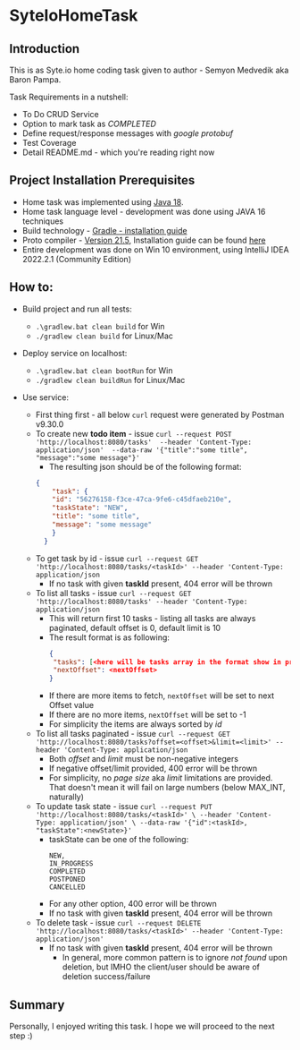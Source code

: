 # SyteIoHomeTask
## Introduction
This is as Syte.io home coding task given to author - Semyon Medvedik aka Baron Pampa.

Task Requirements in a nutshell:
* To Do CRUD Service
* Option to mark task as *COMPLETED*
* Define request/response messages with *google protobuf*
* Test Coverage
* Detail README.md - which you're reading right now

## Project Installation Prerequisites 
* Home task was implemented using [Java 18](https://www.oracle.com/java/technologies/downloads/#jdk18-windows).
* Home task language level - development was done using JAVA 16 techniques
* Build technology - [Gradle - installation guide](https://gradle.org/install/)
* Proto compiler - [Version 21.5](https://github.com/protocolbuffers/protobuf/releases/tag/v21.5), Installation guide can be found [here](https://grpc.io/docs/protoc-installation/)
* Entire development was done on Win 10 environment, using IntelliJ IDEA 2022.2.1 (Community Edition)

## How to:

* Build project and run all tests:
  * `.\gradlew.bat clean build` for Win
  * `./gradlew clean build` for Linux/Mac

* Deploy service on localhost:
  * `.\gradlew.bat clean bootRun` for Win
  * `./gradlew clean buildRun` for Linux/Mac

* Use service:
  * First thing first - all below `curl` request were generated by Postman v9.30.0
  * To create new **todo item** - issue `curl --request POST 'http://localhost:8080/tasks' 
    --header 'Content-Type: application/json' 
    --data-raw '{"title":"some title", "message":"some message"}'`
    * The resulting json should be of the following format: 
    ```json
    {
        "task": {
        "id": "56276158-f3ce-47ca-9fe6-c45dfaeb210e",
        "taskState": "NEW",
        "title": "some title",
        "message": "some message"
        }
      }
  * To get task by id - issue `curl --request GET 'http://localhost:8080/tasks/<taskId>' --header 'Content-Type: application/json`
    * If no task with given **taskId** present, 404 error will be thrown
  * To list all tasks - issue `curl --request GET 'http://localhost:8080/tasks' --header 'Content-Type: application/json`
    * This will return first 10 tasks - listing all tasks are always paginated, default offset is 0, default limit is 10
    * The result format is as following:
      ```json
      {
       "tasks": [<here will be tasks array in the format show in previous example>],
       "nextOffset": <nextOffset>
      }
    * If there are more items to fetch, `nextOffset` will be set to next Offset value
    * If there are no more items, `nextOffset` will be set to -1
    * For simplicity the items are always sorted by *id*
  * To list all tasks paginated - issue `curl --request GET 'http://localhost:8080/tasks?offset=<offset>&limit=<limit>' --header 'Content-Type: application/json`
    * Both *offset* and *limit* must be non-negative integers
    * If negative offset/limit provided, 400 error will be thrown
    * For simplicity, no *page size* aka *limit* limitations are provided. That doesn't mean it will fail on large numbers (below MAX_INT, naturally)
  * To update task state - issue `curl --request PUT 'http://localhost:8080/tasks/<taskId>' \
    --header 'Content-Type: application/json' \
    --data-raw '{"id":<taskId>, "taskState":<newState>}'`
    * taskState can be one of the following:
      ```
      NEW,
      IN_PROGRESS
      COMPLETED
      POSTPONED
      CANCELLED
      ``` 
    * For any other option, 400 error will be thrown
    * If no task with given **taskId** present, 404 error will be thrown
  * To delete task - issue `curl --request DELETE 'http://localhost:8080/tasks/<taskId>' --header 'Content-Type: application/json'`
    * If no task with given **taskId** present, 404 error will be thrown
      * In general, more common pattern is to ignore *not found* upon deletion, but IMHO the client/user should be aware of deletion success/failure
    
## Summary
Personally, I enjoyed writing this task. I hope we will proceed to the next step :)